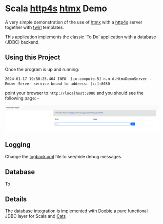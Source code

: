# Scala [http4s](https://http4s.org/) [htmx](https://htmx.org/) Demo

A very simple demonstration of the use of [htmx](https://http4s.org/) with a [http4s](https://http4s.org/) server together 
with [twirl](https://github.com/playframework/twirl) templates.

This application implements the classic 'To Do' application with a database (JDBC) backend. 

## Using this Project

Once the program is up and running: 
```
2024-01-17 19:50:25.464 INFO  [io-compute-5] n.m.d.HtmxDemoServer - Ember-Server service bound to address: [::]:8080
```

point your browser to `http://localhost:8080` and you should see the following page: -

![todo app](todo-app.png)

## Logging

Change the [logback.xml](src/main/resources/logback.xml) file to see/hide debug messages.

## Database
To 

## Details
The database integration is implemented with [Doobie](https://tpolecat.github.io/doobie/)  a pure functional
JDBC layer for Scala and [Cats](https://typelevel.org/cats-effect/)
